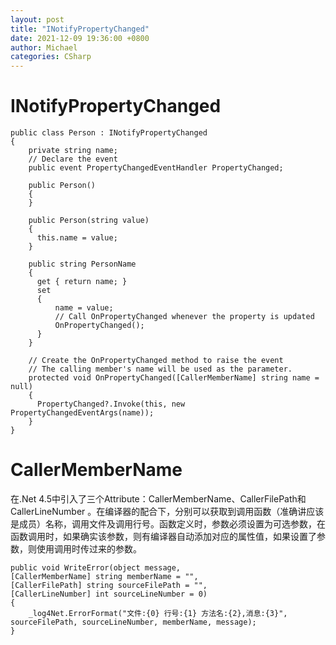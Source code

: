```yaml
---
layout: post
title: "INotifyPropertyChanged"
date: 2021-12-09 19:36:00 +0800
author: Michael
categories: CSharp
---
```


# INotifyPropertyChanged

	public class Person : INotifyPropertyChanged
	{
		private string name;
		// Declare the event
		public event PropertyChangedEventHandler PropertyChanged;
		
		public Person()
		{
		}
		
		public Person(string value)
		{
		  this.name = value;
		}
		
		public string PersonName
		{
		  get { return name; }
		  set
		  {
		      name = value;
		      // Call OnPropertyChanged whenever the property is updated
		      OnPropertyChanged();
		  }
		}
		
		// Create the OnPropertyChanged method to raise the event
		// The calling member's name will be used as the parameter.
		protected void OnPropertyChanged([CallerMemberName] string name = null)
		{
		  PropertyChanged?.Invoke(this, new PropertyChangedEventArgs(name));
		}
	}

# CallerMemberName
在.Net 4.5中引入了三个Attribute：CallerMemberName、CallerFilePath和CallerLineNumber 。在编译器的配合下，分别可以获取到调用函数（准确讲应该是成员）名称，调用文件及调用行号。函数定义时，参数必须设置为可选参数，在函数调用时，如果确实该参数，则有编译器自动添加对应的属性值，如果设置了参数，则使用调用时传过来的参数。  
 
    public void WriteError(object message,
    [CallerMemberName] string memberName = "",
    [CallerFilePath] string sourceFilePath = "",
    [CallerLineNumber] int sourceLineNumber = 0)
    {
        _log4Net.ErrorFormat("文件:{0} 行号:{1} 方法名:{2},消息:{3}", sourceFilePath, sourceLineNumber, memberName, message);
    }
